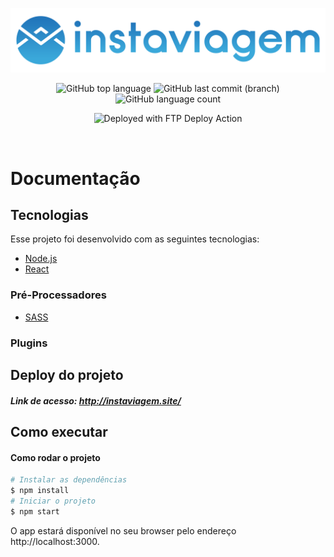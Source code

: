 <p align="center">
  <img src=".github/logo-instaviagem.png" alt="Instaviagem" />
</p>

<p align="center">
  <img alt="GitHub top language" src="https://img.shields.io/github/languages/top/gustavomt3/instaviagem">
  <img alt="GitHub last commit (branch)" src="https://img.shields.io/github/last-commit/gustavomt3/instaviagem/master">
  <img alt="GitHub language count" src="https://img.shields.io/github/languages/count/gustavomt3/instaviagem">
</p>
<p align="center">
  <img alt="Deployed with FTP Deploy Action" src="https://img.shields.io/badge/Deployed With-FTP DEPLOY ACTION-%3CCOLOR%3E?style=for-the-badge&color=2b9348">
</p>
<br>

# Documentação

## Tecnologias

Esse projeto foi desenvolvido com as seguintes tecnologias:

- [Node.js](https://nodejs.org/en/)
- [React](https://reactjs.org)

### Pré-Processadores

- [SASS](https://sass-lang.com/)

### Plugins

## Deploy do projeto

##### Link de acesso: http://instaviagem.site/

## Como executar

#### Como rodar o projeto

```bash
# Instalar as dependências
$ npm install
# Iniciar o projeto
$ npm start
```

O app estará disponível no seu browser pelo endereço http://localhost:3000.
